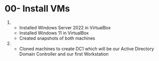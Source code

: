 # 00- Install VMs

1. 
    - Installed Windows Server 2022 in VirtualBox
    - Installed Windows 11 in VirtualBox
    - Created snapshots of both machines
2. 
    - Cloned machines to create DC1 which will be our Active Directory Domain Controller and our first Workstation
